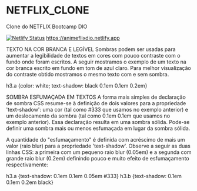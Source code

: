 # NETFLIX_CLONE
Clone do NETFLIX Bootcamp DIO

[![Netlify Status](https://api.netlify.com/api/v1/badges/5c3e698f-8b76-43b5-9995-a31a75577d87/deploy-status)](https://app.netlify.com/sites/animeflixdio/deploys)
https://animeflixdio.netlify.app


TEXTO NA COR BRANCA E LEGÍVEL
Sombras podem ser usadas para aumentar a legibilidade de textos em cores com pouco contraste com o fundo onde foram escritos. A seguir mostramos o exemplo de um texto na cor branca escrito em fundo em tom de azul claro. Para melhor visualização do contraste obtido mostramos o mesmo texto com e sem sombra.

h3.a {color: white; text-shadow: black 0.1em 0.1em 0.2em}

SOMBRA ESFUMAÇADA EM TEXTOS
A forma mais simples de declaração de sombra CSS resume-se à definição de dois valores para a propriedade 'text-shadow': uma cor (tal como #333 que usamos no exemplo anterior) e um deslocamento da sombra (tal como 0.1em 0.1em que usamos no exemplo anterior). Essa declaração resulta em uma sombra sólida. Pode-se definir uma sombra mais ou menos esfumaçada em lugar da sombra sólida.

A quantidade do "esfumaçamento" é definida com acréscimo de mais um valor (raio blur) para a propriedade 'text-shadow'. Observe a seguir as duas linhas CSS: a primeira com um pequeno raio blur (0.05em) e a segunda com grande raio blur (0.2em) definindo pouco e muito efeito de esfumaçamento respectivamente:

h3.a {text-shadow: 0.1em 0.1em 0.05em #333}
h3.b {text-shadow: 0.1em 0.1em 0.2em black}